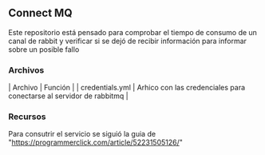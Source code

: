 ## Connect MQ

Este repositorio está pensado para comprobar el tiempo de consumo de un canal de rabbit y verificar si se dejó de recibir información para informar sobre un posible fallo


### Archivos

| Archivo  | Función |
| credentials.yml | Arhico con las credenciales para conectarse al servidor de rabbitmq | 

### Recursos

Para consutrir el servicio se siguió la guia de "https://programmerclick.com/article/52231505126/"